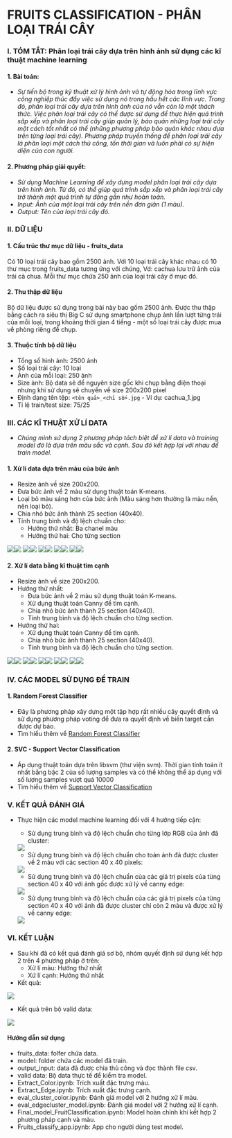 # FRUITS CLASSIFICATION - PHÂN LOẠI TRÁI CÂY
### I. TÓM TẮT: Phân loại trái cây dựa trên hình ảnh sử dụng các kĩ thuật machine learning
#### 1. Bài toán: 
- *Sự tiến bộ trong kỹ thuật xử lý hình ảnh và tự động hóa trong lĩnh vực công nghiệp thúc đẩy việc sử dụng nó trong hầu hết các lĩnh vực. Trong đó, phân loại trái cây dựa trên hình ảnh của nó vẫn còn là một thách thức. Việc phân loại trái cây có thể được sử dụng để thực hiện quá trình săp xếp và phân loại trái cây giúp quản lý, bảo quản những loại trái cây một cách tốt nhất có thể (những phương pháp bảo quản khác nhau dựa trên từng loại trái cây). Phương pháp truyền thống để phân loại trái cây là phân loại một cách thủ công, tốn thời gian và luôn phải có sự hiện diện của con người.*
#### 2. Phương pháp giải quyết: 
- *Sử dụng Machine Learning để xây dựng model phân loại trái cây dựa trên hình ảnh. Từ đó, có thể giúp quá trình sắp xếp và phân loại trái cây trở thành một quá trình tự động gần như hoàn toàn.*
- *Input: Ảnh của một loại trái cây trên nền đơn giản (1 màu).*
- *Output: Tên của loại trái cây đó.*
### II. DỮ LIỆU
#### 1. Cấu trúc thư mục dữ liệu - fruits_data
Có 10 loại trái cây bao gồm 2500 ảnh. Với 10 loại trái cây khác nhau có 10 thư mục trong fruits_data tương ứng với chúng, Vd: cachua lưu trữ ảnh của trái cà chua. Mỗi thư mục chứa 250 ảnh của loại trái cây ở mục đó.
#### 2. Thu thập dữ liệu
Bộ dữ liệu được sử dụng trong bài này bao gồm 2500 ảnh. Được thu thập bằng cách ra siêu thị Big C sử dụng smartphone chụp ảnh lần lượt từng trái của mỗi loại, trong khoảng thời gian 4 tiếng - một số loại trái cây được mua về phòng riêng để chụp.
#### 3. Thuộc tính bộ dữ liệu
- Tổng số hình ảnh: 2500 ảnh
- Số loại trái cây: 10 loại
- Ảnh của mỗi loại: 250 ảnh
- Size ảnh: Bộ data sẽ để nguyên size gốc khi chụp bằng điện thoại nhưng khi sử dụng sẽ chuyển về size 200x200 pixel
- Định dạng tên tệp: `<tên quả>_<chỉ số>.jpg` - Ví dụ: cachua_1.jpg
- Tỉ lệ train/test size: 75/25
### III. CÁC KĨ THUẬT XỬ LÍ DATA
- *Chúng mình sử dụng 2 phương pháp tách biệt để xử lí data và training model đó là dựa trên màu sắc và cạnh. Sau đó kết hợp lại với nhau để train model.*
#### 1. Xử lí data dựa trên màu của bức ảnh
- Resize ảnh về size 200x200.
- Đưa bức ảnh về 2 màu sử dụng thuật toán K-means.
- Loại bỏ màu sáng hơn của bức ảnh (Màu sáng hơn thường là màu nền, nên loại bỏ).
- Chia nhỏ bức ảnh thành 25 section (40x40).
- Tính trung bình và độ lệch chuẩn cho:
    - Hướng thứ nhất: Ba chanel màu
    - Hướng thứ hai: Cho từng section 

<img src="https://i.imgur.com/iKcdC3k.png"><img src="https://i.imgur.com/UaKw9ZY.png">
<img src="https://i.imgur.com/jPHzXXh.png"><img src="https://i.imgur.com/QXKUhEC.png">
<img src="https://i.imgur.com/UM2I7CV.png"><img src="https://i.imgur.com/GtArom6.png">
<img src="https://i.imgur.com/iEf8cjY.png"><img src="https://i.imgur.com/nHLbRJV.png">
<img src="https://i.imgur.com/sRVs5Mi.png"><img src="https://i.imgur.com/1GQlA2j.png">

#### 2. Xử lí data bằng kĩ thuật tìm cạnh
- Resize ảnh về size 200x200.
- Hướng thứ nhất: 
  - Đưa bức ảnh về 2 màu sử dụng thuật toán K-means.
  - Xử dụng thuật toán Canny để tìm cạnh.
  - Chia nhỏ bức ảnh thành 25 section (40x40).
  - Tính trung bình và độ lệch chuẩn cho từng section.
- Hướng thứ hai:
  - Xử dụng thuật toán Canny để tìm cạnh.
  - Chia nhỏ bức ảnh thành 25 section (40x40).
  - Tính trung bình và độ lệch chuẩn cho từng section.
 
<img src="https://i.imgur.com/xwPDg30.png"><img src="https://i.imgur.com/n2nfmmd.png">
<img src="https://i.imgur.com/EpTKWqe.png"><img src="https://i.imgur.com/B2Dg2Tm.png">
<img src="https://i.imgur.com/XQMM0Qr.png"><img src="https://i.imgur.com/KooV5nv.png">
<img src="https://i.imgur.com/ghea90W.png"><img src="https://i.imgur.com/li8OxGy.png">
<img src="https://i.imgur.com/usETDBE.png"><img src="https://i.imgur.com/HD0iNku.png">

### IV. CÁC MODEL SỬ DỤNG ĐỂ TRAIN 
#### 1. Random Forest Classifier
- Đây là phương pháp xây dựng một tập hợp rất nhiều cây quyết định và sử dụng phương pháp voting để đưa ra quyết định về biến target cần được dự báo. 
- Tìm hiểu thêm về [Random Forest Classifier](https://scikit-learn.org/stable/modules/generated/sklearn.ensemble.RandomForestClassifier.html?highlight=random%20forest#sklearn.ensemble.RandomForestClassifier)
#### 2. SVC - Support Vector Classification
- Áp dụng thuật toán dựa trên libsvm (thư viện svm). Thời gian tính toán ít nhất bằng bậc 2 của số lượng samples và có thể không thể áp dụng với số lượng samples vượt quá 10000
- Tìm hiểu thêm về [Support Vector Classification](https://scikit-learn.org/stable/modules/generated/sklearn.svm.SVC.html?highlight=svc#sklearn.svm.SVC)
### V. KẾT QUẢ ĐÁNH GIÁ
- Thực hiện các model machine learning đối với 4 hướng tiếp cận:
  - Sử dụng trung bình và độ lệch chuẩn cho từng lớp RGB của ảnh đã cluster: 
  
  <img src="https://i.imgur.com/PMEp04P.png">
  
  - Sử dụng trung bình và độ lệch chuẩn cho toàn ảnh đã được cluster về 2 màu với các section 40 x 40 pixels:
  
  <img src="https://i.imgur.com/vWKmf4j.png">
  
  - Sử dụng trung bình và độ lệch chuẩn của các giá trị pixels của từng section 40 x 40 với ảnh gốc được xử lý về canny edge:
  
  <img src="https://i.imgur.com/qKdPBTp.png">
  
  - Sử dụng trung bình và độ lệch chuẩn của các giá trị pixels của từng section 40 x 40 với ảnh đã được cluster chỉ còn 2 màu và được xử lý về canny edge:
  
  <img src="https://i.imgur.com/nyK4ES2.png">
  
### VI. KẾT LUẬN
- Sau khi đã có kết quả đánh giá sơ bộ, nhóm quyết định sử dụng kết hợp 2 trên 4 phương pháp ở trên:
    - Xử lí màu: Hướng thứ nhất
    - Xứ lí cạnh: Hướng thứ nhất 
- Kết quả:

<img src="https://i.imgur.com/mPrzEtp.png">

- Kết quả trên bộ valid data:

<img src="https://i.imgur.com/FOQ05xg.png">

#### Hướng dẫn sử dụng
- fruits_data: folfer chứa data.
- model: folder chứa các model đã train.
- output_input: data đã được chia thủ công và đọc thành file csv.
- valid data: Bộ data thực tế để kiểm tra model.
- Extract_Color.ipynb: Trích xuất đặc trưng màu.
- Extract_Edge.ipynb: Trích xuất đặc trưng cạnh.
- eval_cluster_color.ipynb: Đánh giá model với 2 hướng xử lí màu.
- eval_edgecluster_model.ipynb: Đánh giá model với 2 hướng xử lí cạnh.
- Final_model_FruitClassification.ipynb: Model hoàn chỉnh khi kết hợp 2 phương pháp cạnh và màu.
- Fruits_classify_app.ipynb: App cho người dùng test model.




